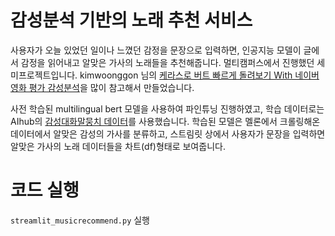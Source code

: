 # 감성분석 기반의 노래 추천 서비스
사용자가 오늘 있었던 일이나 느꼈던 감정을 문장으로 입력하면, 인공지능 모델이 글에서 감정을 읽어내고 알맞은 가사의 노래들을 추천해줍니다.
멀티캠퍼스에서 진행했던 세미프로젝트입니다. kimwoonggon 님의 [케라스로 버트 빠르게 돌려보기 With 네이버 영화 평가 감성분석](https://github.com/kimwoonggon/publicservant_AI/blob/master/03_%EC%BC%80%EB%9D%BC%EC%8A%A4%EB%A1%9C_%EB%B2%84%ED%8A%B8_%EB%B9%A0%EB%A5%B4%EA%B2%8C_%EB%8F%8C%EB%A0%A4%EB%B3%B4%EA%B8%B0_With_%EB%84%A4%EC%9D%B4%EB%B2%84_%EC%98%81%ED%99%94_%EA%B0%90%EC%84%B1%EB%B6%84%EC%84%9D_TUTORIAL.ipynb)을 많이 참고해서 만들었습니다.

사전 학습된 multilingual bert 모델을 사용하여 파인튜닝 진행하였고, 학습 데이터로는 AIhub의 [감성대화말뭉치 데이터](https://aihub.or.kr/aihubdata/data/view.do?currMenu=115&topMenu=100)를 사용했습니다. 학습된 모델은 멜론에서 크롤링해온 데이터에서 알맞은 감성의 가사를 분류하고, 스트림릿 상에서 사용자가 문장을 입력하면 알맞은 가사의 노래 데이터들을 차트(df)형태로 보여줍니다.

# 코드 실행
```streamlit_musicrecommend.py``` 실행
